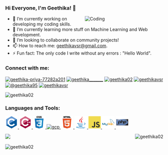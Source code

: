 ### Hi Everyone, I'm Geethika! 👋

<img align="right" alt="Coding" width="250" src="https://cdn.dribbble.com/users/331265/screenshots/2498700/ana-d-small.gif">

- 🔭 I’m currently working on developing my coding skills.
- 🌱 I’m currently learning more stuff on Machine Learning and Web development.
- 👯 I’m looking to collaborate on community projects!
- 📫 How to reach me: geethikavsr@gmail.com.
- ⚡ Fun fact: The only code I write without any errors : "Hello World".


<h3 align="left">Connect with me:</h3>
<p align="left">
<a href="https://linkedin.com/in/geethika-priya-77282a201" target="blank"><img align="center" src="https://raw.githubusercontent.com/rahuldkjain/github-profile-readme-generator/master/src/images/icons/Social/linked-in-alt.svg" alt="geethika-priya-77282a201" height="30" width="40" /></a>
<a href="https://instagram.com/geethika_______" target="blank"><img align="center" src="https://raw.githubusercontent.com/rahuldkjain/github-profile-readme-generator/master/src/images/icons/Social/instagram.svg" alt="geethika_______" height="30" width="40" /></a>
<a href="https://www.codechef.com/users/geethika02" target="blank"><img align="center" src="https://cdn.jsdelivr.net/npm/simple-icons@3.1.0/icons/codechef.svg" alt="geethika02" height="30" width="40" /></a>
<a href="https://www.hackerrank.com/geethikavsr" target="blank"><img align="center" src="https://raw.githubusercontent.com/rahuldkjain/github-profile-readme-generator/master/src/images/icons/Social/hackerrank.svg" alt="geethikavsr" height="30" width="40" /></a>
<a href="https://www.hackerearth.com/@geethika95" target="blank"><img align="center" src="https://raw.githubusercontent.com/rahuldkjain/github-profile-readme-generator/master/src/images/icons/Social/hackerearth.svg" alt="@geethika95" height="30" width="40" /></a>
<a href="https://auth.geeksforgeeks.org/user/geethikavsr" target="blank"><img align="center" src="https://raw.githubusercontent.com/rahuldkjain/github-profile-readme-generator/master/src/images/icons/Social/geeks-for-geeks.svg" alt="geethikavsr" height="30" width="40" /></a>
</p>

<p align="left"> <img src="https://komarev.com/ghpvc/?username=geethika02&label=Profile%20views&color=0e75b6&style=flat" alt="geethika02" /> </p>

<h3 align="left">Languages and Tools:</h3>
 <a href="https://www.cprogramming.com/" target="_blank">
  <img src="https://raw.githubusercontent.com/devicons/devicon/master/icons/c/c-original.svg" alt="c" width="40" height="40"/> </a> <a href="https://www.w3schools.com/cpp/" target="_blank">
  <img src="https://raw.githubusercontent.com/devicons/devicon/master/icons/cplusplus/cplusplus-original.svg" alt="cplusplus" width="40" height="40"/> </a> <a href="https://www.w3schools.com/css/" target="_blank"> 
  <img src="https://raw.githubusercontent.com/devicons/devicon/master/icons/css3/css3-original-wordmark.svg" alt="css3" width="40" height="40"/> </a> <a href="https://cloud.google.com" target="_blank">
  <img src="https://www.vectorlogo.zone/logos/google_cloud/google_cloud-icon.svg" alt="gcp" width="40" height="40"/> </a> <a href="https://git-scm.com/" target="_blank">
  <img src="https://raw.githubusercontent.com/devicons/devicon/master/icons/html5/html5-original-wordmark.svg" alt="html5" width="40" height="40"/> </a> <a href="https://www.java.com" target="_blank">
  <img src="https://raw.githubusercontent.com/devicons/devicon/master/icons/java/java-original.svg" alt="java" width="40" height="40"/> </a> <a href="https://developer.mozilla.org/en-US/docs/Web/JavaScript" target="_blank"> 
  <img src="https://raw.githubusercontent.com/devicons/devicon/master/icons/javascript/javascript-original.svg" alt="javascript" width="40" height="40"/> </a> <a href="https://www.microsoft.com/en-us/sql-server" target="_blank">
  <img src="https://raw.githubusercontent.com/devicons/devicon/master/icons/mysql/mysql-original-wordmark.svg" alt="mysql" width="40" height="40"/> </a> <a href="https://nodejs.org" target="_blank">
  <img src="https://raw.githubusercontent.com/devicons/devicon/master/icons/php/php-original.svg" alt="php" width="40" height="40"/> </a> <a href="https://www.python.org" target="_blank"> 
 
  
  <p><img align="right" src="https://github-readme-stats.vercel.app/api/top-langs?username=geethika02&show_icons=true&locale=en&layout=compact_color=ffffff&icon_color=bb2acf&text_color=daf7dc&bg_color=151515" alt="geethika02" /></p>

 
<img src="https://github-readme-stats.vercel.app/api?username=geethika02&&show_icons=true&title_color=ffffff&icon_color=bb2acf&text_color=daf7dc&bg_color=151515">
<p><img align="left" src="https://github-readme-streak-stats.herokuapp.com/?user=geethika02&theme=dark" alt="geethika02" /></p>

